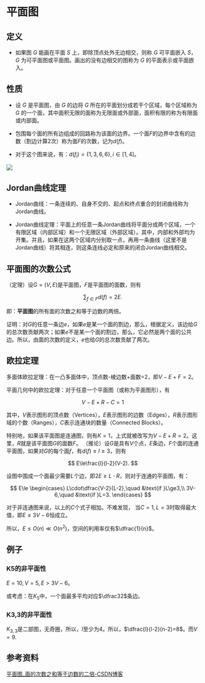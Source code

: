 # 平面图

## 定义

- 如果图 $G$ 能画在平面 $S$ 上，即除顶点处外无边相交，则称 $G$ 可平面嵌入 $S$，$G$ 为可平面图或平面图。画出的没有边相交的图称为 $G$ 的平面表示或平面嵌入。

## 性质

- 设 $G$ 是平面图，由 $G$ 的边将 $G$ 所在的平面划分成若干个区域，每个区域称为 $G$ 的一个面，其中面积无限的面称为无限面或外部面，面积有限的称为有限面或内部面。

- 包围每个面的所有边组成的回路称为该面的边界。一个面$F$的边界中含有的边数（割边计算2次）称为面$F$的次数，记为$d(f)$。

- 对于这个图来说，有：$d(f_i)=\{1,3,6,6\},i\in[1,4]$。

![](https://s21.ax1x.com/2024/06/03/pkJMWVg.jpg)

## Jordan曲线定理

- Jordan曲线：一条连续的、自身不交的、起点和终点重合的封闭曲线称为Jordan曲线。

- Jordan曲线定理：平面上的任意一条Jordan曲线将平面分成两个区域，一个有限区域（内部区域）和一个无限区域（外部区域）。其中，内部和外部均为开集。并且，如果在这两个区域内分别取一点，再用一条曲线（这里不是Jordan曲线）将其相连，则这条连线必定和原来的闭合Jordan曲线相交。



## 平面图的次数公式

（定理）设$G=(V,E)$是平面图，$F$是平面图的面数，则有

$$
	\sum_{f\in F}d(f)=2E.
$$

即：**平面图**的所有面的次数之和等于边数的两倍。

证明：对$G$的任意一条边$e$，如果$e$是某一个面的割边，那么，根据定义，该边给$G$的总次数贡献两次；如果$e$不是某一个面的割边，那么，它必然是两个面的公共边。所以，由面的次数的定义，$e$也给$G$的总次数贡献了两次。

## 欧拉定理

多面体欧拉定理：在一凸多面体中，顶点数-棱边数+面数=2，即$V-E+F=2$。

平面几何中的欧拉定理：对于任意一个平面图（或称为平面图形），有

$$
	V-E+R-C=1
$$

其中，$V$表示图形的顶点数（Vertices），$E$表示图形的边数（Edges），$R$表示图形域的个数（Ranges），$C$表示连通块的数量（Connected Blocks）。

特别地，如果该平面图是连通图，则有$K=1$，上式就被改写为$V-E+R=2$。这里，$R$就是该平面图$G$的面数$F$。
（推论）设$G$是具有$V$个点，$E$条边，$F$个面的连通平面图，如果对$G$的每个面$f$，有$d(f)\ge l\ge3$，则有

$$
	E\le\frac{l}{l-2}(V-2).
$$

设图中围成一个面最少需要$L$个边，即$2E\ge L\cdot R$，则对于连通的平面图，有：

$$
	E\le \begin{cases}
		L\cdot\dfrac{V-2}{L-2},\quad &\text{if }L\ge3,\\
		3V-6,\quad &\text{if }L=3.
	\end{cases}
$$

对于非连通图来说，以上的$C$个式子相加。不难发现， 当$C=1,L=3$时取得最大值，即$E\le3V-6$恒成立。

所以，$E\le O(n)\ll O(n^2)$，空间的利用率仅有$\dfrac{1}{n}$。



## 例子

### K5的非平面性

$E=10,V=5,E>3V-6$。

或考虑：在$K_5$中，一个面最多平均对应$\dfrac32$条边。



### K3,3的非平面性

$K_{3,3}$是二部图，无奇圈，所以，$l$至少为4。所以，$\dfrac{l}{l-2}(n-2)=8$。而$V=9$.



## 参考资料

[平面图_面的次数之和等于边数的二倍-CSDN博客](https://blog.csdn.net/chk_plusplus/article/details/107210219)
